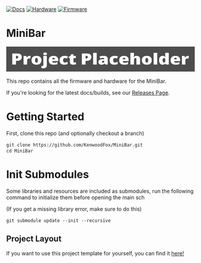 [![Docs](https://github.com/KenwoodFox/MiniBar/actions/workflows/docs_workflow.yml/badge.svg)](https://github.com/KenwoodFox/MiniBar/actions/workflows/docs_workflow.yml)
[![Hardware](https://github.com/KenwoodFox/MiniBar/actions/workflows/hardware_workflow.yml/badge.svg)](https://github.com/KenwoodFox/MiniBar/actions/workflows/hardware_workflow.yml)
[![Firmware](https://github.com/KenwoodFox/MiniBar/actions/workflows/firmware_workflow.yml/badge.svg)](https://github.com/KenwoodFox/MiniBar/actions/workflows/firmware_workflow.yml)


# MiniBar

![Banner](Static/Banner.png)

This repo contains all the firmware and hardware for the MiniBar.

If you're looking for the latest docs/builds, see our [Releases Page](https://github.com/KenwoodFox/MiniBar/releases).

# Getting Started

First, clone this repo (and optionally checkout a branch)

```shell
git clone https://github.com/KenwoodFox/MiniBar.git
cd MiniBar
```

# Init Submodules

Some libraries and resources are included as submodules, run the following
command to initialize them before opening the main sch

(If you get a missing library error, make sure to do this)

```shell
git submodule update --init --recursive
```


## Project Layout

If you want to use this project template for yourself, you can find it [here!](https://github.com/KenwoodFox/Project-Template)
